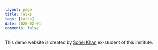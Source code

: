 ```yaml
---
layout: page
title: Talks
tags: [talks]
date: 2020-02-04
comments: false
---
```

This demo website is  created by [Sohel Khan](https://sohelkhan.rbind.io) ex-student of this institute.
